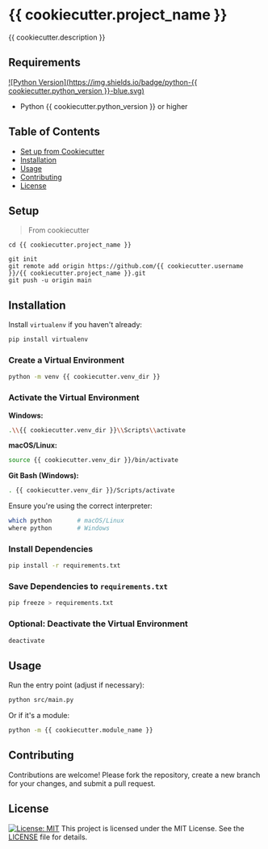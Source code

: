 # {{ cookiecutter.project_name }}

{{ cookiecutter.description }}

## Requirements

[!\[Python Version\](https://img.shields.io/badge/python-{{ cookiecutter.python_version }}-blue.svg)]()
* Python {{ cookiecutter.python_version }} or higher

## Table of Contents

* [Set up from Cookiecutter](#setup)
* [Installation](#installation)
* [Usage](#usage)
* [Contributing](#contributing)
* [License](#license)

## Setup

> From cookiecutter

```
cd {{ cookiecutter.project_name }}
```

```
git init
git remote add origin https://github.com/{{ cookiecutter.username }}/{{ cookiecutter.project_name }}.git
git push -u origin main
```

## Installation

Install `virtualenv` if you haven't already:

```bash
pip install virtualenv
```

### Create a Virtual Environment

```bash
python -m venv {{ cookiecutter.venv_dir }}
```

### Activate the Virtual Environment

**Windows:**

```bash
.\\{{ cookiecutter.venv_dir }}\\Scripts\\activate
```

**macOS/Linux:**

```bash
source {{ cookiecutter.venv_dir }}/bin/activate
```

**Git Bash (Windows):**

```bash
. {{ cookiecutter.venv_dir }}/Scripts/activate
```

Ensure you're using the correct interpreter:

```bash
which python       # macOS/Linux
where python       # Windows
```

### Install Dependencies

```bash
pip install -r requirements.txt
```

### Save Dependencies to `requirements.txt`

```bash
pip freeze > requirements.txt
```

### Optional: Deactivate the Virtual Environment

```bash
deactivate
```

## Usage

Run the entry point (adjust if necessary):

```bash
python src/main.py
```

Or if it's a module:

```bash
python -m {{ cookiecutter.module_name }}
```

## Contributing

Contributions are welcome! Please fork the repository, create a new branch for your changes, and submit a pull request.

## License

[![License: MIT](https://img.shields.io/badge/License-MIT-yellow.svg)](LICENSE)
This project is licensed under the MIT License. See the [LICENSE](LICENSE) file for details.
